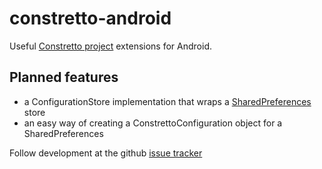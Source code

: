 constretto-android
==================

Useful [Constretto project](http://constretto.org/) extensions for Android.

Planned features
----------------

* a ConfigurationStore implementation that wraps a [SharedPreferences](http://developer.android.com/reference/android/content/SharedPreferences.html) store
* an easy way of creating a ConstrettoConfiguration object for a SharedPreferences 

Follow development at the github [issue tracker](https://github.com/constretto/constretto-android/issues?milestone=1) 

